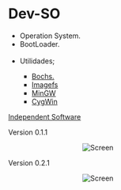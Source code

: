 # Dev-SO

<ul>
  <li>Operation System.</li>
  <li>BootLoader.</li>
  <br/>
  <li>Utilidades;</li>
  <ul type="square">
    <li><a href="http://bochs.sourceforge.net/" target="_blank">Bochs.</a></li>
    <li><a href="http://www.independent-software.com/assets/osdev/imagefs.exe" target="_blank">Imagefs</a></li>
    <li><a href="http://sourceforge.net/projects/mingw/files/" target="_blank">MinGW</a></li>
    <li><a href="http://www.cygwin.com/" target="_blank">CygWin</a></li>
  </ul>
</ul>
<a href="http://www.independent-software.com/operating-system-development.html/" target="_blank">Independent Software</a>
<br/>
<p>Version 0.1.1</p>
<img style="margin-left: 150px" src="https://i.imgur.com/7gy23iP.png" alt="Screen"/>
<p>Version 0.2.1</p>
<img style="margin-left: 150px" src="https://i.imgur.com/TTkVKIP.png" alt="Screen"/>


